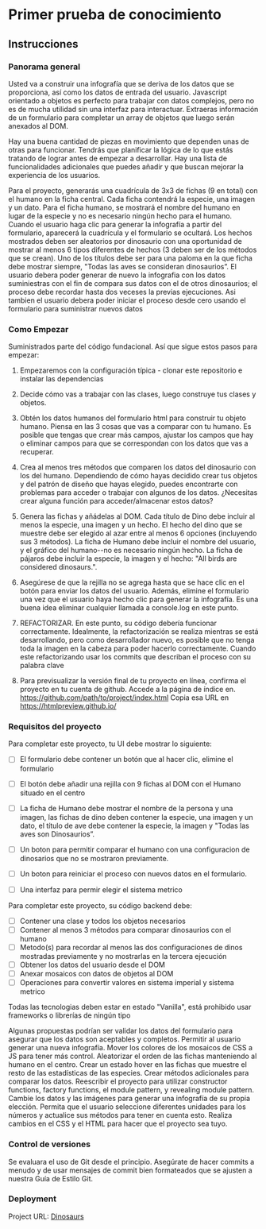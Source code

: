 # Primer prueba de conocimiento

## Instrucciones

### Panorama general

Usted va a construir una infografía que se deriva de los datos que se proporciona, así como los datos de entrada del usuario. Javascript orientado a objetos es perfecto para trabajar con datos complejos, pero no es de mucha utilidad sin una interfaz para interactuar. Extraeras información de un formulario para completar un array de objetos que luego serán anexados al DOM.

Hay una buena cantidad de piezas en movimiento que dependen unas de otras para funcionar. Tendrás que planificar la lógica de lo que estás tratando de lograr antes de empezar a desarrollar. Hay una lista de funcionalidades adicionales que puedes añadir y que buscan mejorar la experiencia de los usuarios.

Para el proyecto, generarás una cuadrícula de 3x3 de fichas (9 en total) con el humano en la ficha central. Cada ficha contendrá la especie, una imagen y un dato. Para el ficha humano, se mostrará el nombre del humano en lugar de la especie y no es necesario ningún hecho para el humano. Cuando el usuario haga clic para generar la infografía a partir del formulario, aparecerá la cuadrícula y el formulario se ocultará. Los hechos mostrados deben ser aleatorios por dinosaurio con una oportunidad de mostrar al menos 6 tipos diferentes de hechos (3 deben ser de los métodos que se crean). Uno de los títulos debe ser para una paloma en la que ficha debe mostrar siempre, "Todas las aves se consideran dinosaurios”.
El usuario debera poder generar de nuevo la infografia con los datos suminiestras con el fin de compara sus datos con el de otros dinosaurios; el proceso debe recordar hasta dos veceses la previas ejecuciones. Asi tambien el usuario debera poder iniciar el proceso desde cero usando el formulario para suministrar nuevos datos


### Como Empezar

Suministrados parte del código fundacional. Así que sigue estos pasos para empezar:

1. Empezaremos con la configuración típica - clonar este repositorio e instalar las dependencias

2. Decide cómo vas a trabajar con las clases, luego construye tus clases y objetos.

3. Obtén los datos humanos del formulario html para construir tu objeto humano. Piensa en las 3 cosas que vas a comparar con tu humano. Es posible que tengas que crear más campos, ajustar los campos que hay o eliminar campos para que se correspondan con los datos que vas a recuperar.

4. Crea al menos tres métodos que comparen los datos del dinosaurio con los del humano. Dependiendo de cómo hayas decidido crear tus objetos y del patrón de diseño que hayas elegido, puedes encontrarte con problemas para acceder o trabajar con algunos de los datos. ¿Necesitas crear alguna función para acceder/almacenar estos datos?

5. Genera las fichas y añádelas al DOM. Cada título de Dino debe incluir al menos la especie, una imagen y un hecho. El hecho del dino que se muestre debe ser elegido al azar entre al menos 6 opciones (incluyendo sus 3 métodos). La ficha de Humano debe incluir el nombre del usuario, y el gráfico del humano--no es necesario ningún hecho. La ficha de pájaros debe incluir la especie, la imagen y el hecho: "All birds are considered dinosaurs.".

6. Asegúrese de que la rejilla no se agrega hasta que se hace clic en el botón para enviar los datos del usuario. Además, elimine el formulario una vez que el usuario haya hecho clic para generar la infografía. Es una buena idea eliminar cualquier llamada a console.log en este punto.

7. REFACTORIZAR. En este punto, su código debería funcionar correctamente. Idealmente, la refactorización se realiza mientras se está desarrollando, pero como desarrollador nuevo, es posible que no tenga toda la imagen en la cabeza para poder hacerlo correctamente. Cuando este refactorizando usar los commits que describan el proceso con su palabra clave

8. Para previsualizar la versión final de tu proyecto en línea, confirma el proyecto en tu cuenta de github. Accede a la página de índice en. https://github.com/path/to/project/index.html Copia esa URL en https://htmlpreview.github.io/

### Requisitos del proyecto

Para completar este proyecto, tu UI debe mostrar lo siguiente:

- [ ] El formulario debe contener un botón que al hacer clic, elimine el formulario
- [ ] El botón debe añadir una rejilla con 9 fichas al DOM con el Humano situado en el centro
- [ ] La ficha de Humano debe mostrar el nombre de la persona y una imagen, las fichas de dino deben contener la especie, una imagen y un dato, el título de ave debe contener la especie, la imagen y "Todas las aves son Dinosaurios”.
- [ ] Un boton para permitir comparar el humano con una configuracion de dinosarios que no se mostraron previamente.
- [ ] Un boton para reiniciar el proceso con nuevos datos en el formulario.
- [ ] Una interfaz para permir elegir el sistema metrico


Para completar este proyecto, su código backend debe:

- [ ] Contener una clase y todos los objetos necesarios
- [ ] Contener al menos 3 métodos para comparar dinosaurios con el humano
- [ ] Metodo(s) para recordar al menos las dos configuraciones de dinos mostradas previamente y no mostrarlas en la tercera ejecución
- [ ] Obtener los datos del usuario desde el DOM
- [ ] Anexar mosaicos con datos de objetos al DOM
- [ ] Operaciones para convertir valores en sistema imperial y sistema metrico

Todas las tecnologias deben estar en estado "Vanilla", está prohibido usar frameworks o librerías de ningún tipo


Algunas propuestas podrían ser validar los datos del formulario para asegurar que los datos son aceptables y completos. Permitir al usuario generar una nueva infografía. Mover los colores de los mosaicos de CSS a JS para tener más control. Aleatorizar el orden de las fichas manteniendo al humano en el centro. Crear un estado hover en las fichas que muestre el resto de las estadísticas de las especies. Crear métodos adicionales para comparar los datos. Reescribir el proyecto para utilizar constructor functions, factory functions, el module pattern, y revealing module pattern. Cambie los datos y las imágenes para generar una infografía de su propia elección. Permita que el usuario seleccione diferentes unidades para los números y actualice sus métodos para tener en cuenta esto. Realiza cambios en el CSS y el HTML para hacer que el proyecto sea tuyo.

### Control de versiones

Se evaluara el uso de Git desde el principio. Asegúrate de hacer commits a menudo y de usar mensajes de commit bien formateados que se ajusten a nuestra Guía de Estilo Git.

### Deployment

Project URL: [Dinosaurs](https://dinosaurs-wine.vercel.app/)
